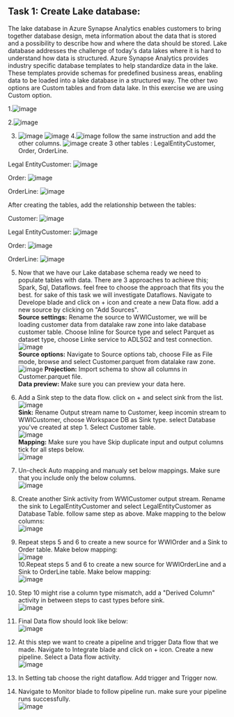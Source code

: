 

## Task 1: Create Lake database:
The lake database in Azure Synapse Analytics enables customers to bring together database design, meta information about the data that is stored and a possibility to describe how and where the data should be stored. Lake database addresses the challenge of today's data lakes where it is hard to understand how data is structured. Azure Synapse Analytics provides industry specific database templates to help standardize data in the lake. These templates provide schemas for predefined business areas, enabling data to be loaded into a lake database in a structured way. The other two options are Custom tables and from data lake. In this exercise we are using Custom option.

1.![image](https://user-images.githubusercontent.com/31285245/188736679-cc6b97b4-778e-4f4c-8769-b54371cc2edb.png)

2.![image](https://user-images.githubusercontent.com/31285245/188736852-18b23942-4726-4e64-b617-54c358d19208.png)

  
3. ![image](https://user-images.githubusercontent.com/31285245/188737132-5de8b581-8ddf-4497-95c3-1b72e0f8f401.png)
   ![image](https://user-images.githubusercontent.com/31285245/188737450-f5c69a80-04ee-44fa-9805-e926cfedc172.png)
4.![image](https://user-images.githubusercontent.com/31285245/188737830-feab80a7-4d8f-4df0-a1dd-bc0f12eb401b.png)
 follow the same instruction and add the other columns. 
 ![image](https://user-images.githubusercontent.com/31285245/188739289-3ee064a6-3b94-486d-8b80-34e795a21b0c.png)
create 3 other tables : LegalEntityCustomer, Order, OrderLine. 

  Legal EntityCustomer: 
![image](https://user-images.githubusercontent.com/31285245/188739647-40271876-9957-45d8-a1a3-60e7261222b8.png)

Order: 
![image](https://user-images.githubusercontent.com/31285245/188739748-e362bc3c-55ee-4c4f-9e0e-7f5cdc5ab600.png)

OrderLine:
![image](https://user-images.githubusercontent.com/31285245/188739878-56605b26-0bc9-4c6f-a947-6525926cdde0.png)

After creating the tables, add the relationship between the tables: 

  Customer:
![image](https://user-images.githubusercontent.com/31285245/188743616-0e656bdc-80d5-47d6-b464-c7119eee9e75.png)

Legal EntityCustomer: 
![image](https://user-images.githubusercontent.com/31285245/188744019-0ccefa8d-b7b4-401c-ac60-fe272249e5cb.png)

Order:
![image](https://user-images.githubusercontent.com/31285245/188744162-44e0c417-5815-4fd6-81db-b082b71567b7.png)

OrderLine:
![image](https://user-images.githubusercontent.com/31285245/188744275-b039244d-1846-43a8-b931-e9aaf8b6ac1c.png)


 
5. Now that we have our Lake database schema ready we need to populate tables with data. There are 3 approaches to achieve this; Spark, Sql, Dataflows. feel free to choose the approach that fits you the best. for sake of this task we will investigate Dataflows. Navigate to Develope blade and click on + icon and create a new Data flow. add a new source by clicking on "Add Sources".  
**Source settings:** Rename the source to WWICustomer, we will be loading customer data from datalake raw zone into lake database customer table. Choose Inline for Source type and select Parquet as dataset type, choose Linke service to ADLSG2 and test connection. ![image](https://user-images.githubusercontent.com/40135849/174074353-8b77d17b-0f57-4c94-bf2a-34077b4c6d02.png)  
**Source options:** Navigate to Source options tab, choose File as File mode, browse and select Customer.parquet from datalake raw zone. 
![image](https://user-images.githubusercontent.com/31285245/188633394-19e9f965-9c9d-497b-a682-fbd94c17f704.png)
**Projection:** Import schema to show all columns in Customer.parquet file.  
**Data preview:** Make sure you can preview your data here.  
6. Add a Sink step to the data flow. click on + and select sink from the list.  
![image](https://user-images.githubusercontent.com/40135849/174098977-73939afd-c021-470e-a3a9-6173e12108cb.png)  
**Sink:** Rename Output stream name to Customer, keep incomin stream to WWICustomer, choose Workspace DB as Sink type. select Database you've created at step 1. Select Customer table.  
![image](https://user-images.githubusercontent.com/40135849/174099972-ec67f719-4c29-4439-b23a-3696f030807f.png)  
**Mapping:** Make sure you have Skip duplicate input and output columns tick for all steps below.  
![image](https://user-images.githubusercontent.com/40135849/174661898-2fd03b4e-4815-4ae5-8424-989bf9d6ed62.png)  
7. Un-check Auto mapping and manualy set below mappings. Make sure that you include only the below columns.  
![image](https://user-images.githubusercontent.com/40135849/174100629-ffc0bd83-5872-482b-a73b-b42b96f6828e.png)  
8. Create another Sink activity from WWICustomer output stream. Rename the sink to LegalEntityCustomer and select LegalEntityCustomer as Database Table. follow same step as above. Make mapping to the below columns:  
![image](https://user-images.githubusercontent.com/40135849/174661702-0a86c362-505f-43d6-8e57-4a4b5f894693.png)  
9. Repeat steps 5 and 6 to create a new source for WWIOrder and a Sink to Order table. Make below mapping:  
![image](https://user-images.githubusercontent.com/40135849/174102652-de37b284-c2c9-428a-83cd-2db5e6653091.png)  
10.Repeat steps 5 and 6 to create a new source for WWIOrderLine and a Sink to OrderLine table. Make below mapping:  
![image](https://user-images.githubusercontent.com/40135849/174103031-172200f2-1d95-4696-b710-a11b6d6440e0.png)  
11. Step 10 might rise a column type mismatch, add a "Derived Column" activity in between steps to cast types before sink.  
![image](https://user-images.githubusercontent.com/40135849/174663547-a38cc55e-d233-4944-9d4b-df482a7956d3.png)  
12. Final Data flow should look like below:   
![image](https://user-images.githubusercontent.com/31285245/187787039-d6af5541-2923-4226-943b-59cb61e7fd60.png)

13. At this step we want to create a pipeline and trigger Data flow that we made. Navigate to Integrate blade and click on + icon. Create a new pipeline. Select a Data flow activity.  
 ![image](https://user-images.githubusercontent.com/40135849/174104621-748a37dd-f35f-498e-9f7c-d7e15b7c2c18.png)    
14. In Setting tab choose the right dataflow. Add trigger and Trigger now.
15. Navigate to Monitor blade to follow pipeline run. make sure your pipeline runs successfully.  
![image](https://user-images.githubusercontent.com/40135849/174663010-0b0b4049-64f5-4a49-82a5-f73d83cb1916.png)





